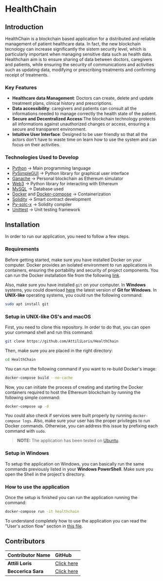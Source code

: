 # HealthChain

## Introduction
HealthChain is a blockchain based application for a distributed and reliable management of patient healthcare data. In fact, the new blockchain tecnology can increase significantly the sistem security level, which is particularly important when managing sensitive data such as health data.
Healthchain aim is to ensure sharing of data between doctors, caregivers and patients, while ensuring the security of communications and activities such as updating data, modifying or prescribing treatments and confirming receipt of treatments.

### Key Features
- **Healthcare data Management**: Doctors can create, delete and update treatment plans, clinical history and prescriptions.
- **Data accessibility**: caregivers and patients can consult all the informations needed to manage correctly the health state of the patient.
- **Secure and Decentralized Access**:The blockchain technology protects all informations against unauthorized changes or access, ensuring a secure and transparent environment.
- **Intuitive User Interface**: Designed to be user friendly so that all the actors don't have to waste time on learn how to use the system and can focus on their activities.

### Technologies Used to Develop

- [Python](https://www.python.org/) -> Main programming language
- [PySimpleGUI](https://www.pysimplegui.com/) -> Python library for graphical user interface
- [Ganache](https://archive.trufflesuite.com/ganache/) -> Personal blockchain as Ethereum simulator
- [Web3](https://web3py.readthedocs.io/en/stable/) -> Python library for interacting with Ethereum
- [MySQL](https://www.mysql.com/it/) -> Database used
- [Docker](https://www.docker.com/) and [Docker-compose](https://docs.docker.com/compose/) -> Containerization
- [Solidity](https://soliditylang.org/) -> Smart contract development
- [Py-solc-x](https://solcx.readthedocs.io/en/latest/) -> Solidity compiler
- [Unittest](https://docs.python.org/3/library/unittest.html) -> Unit testing framework


## Installation

In order to run our application, you need to follow a few steps.

### Requirements

Before getting started, make sure you have installed Docker on your computer. Docker provides an isolated environment to run applications in containers, ensuring the portability and security of project components. You can run the Docker installation file from the following [link](https://www.docker.com/).

Also, make sure you have installed `git` on your computer. In **Windows** systems, you could download [here](https://git-scm.com/download/win) the latest version of **Git for Windows**. In **UNIX-like** operating systems, you could run the following command:

```bash
sudo apt install git
```

### Setup in UNIX-like OS's and macOS

First, you need to clone this repository. In order to do that, you can open your command shell and run this command:

```bash
git clone https://github.com/AttiliLoris/HealthChain
```

Then, make sure you are placed in the right directory:

```bash
cd HealthChain
```

You can run the following command if you want to re-build Docker's image:

```bash
docker-compose build --no-cache
```

Now, you can initiate the process of creating and starting the Docker containers required to host the Ethereum blockchain by running the following simple command:

```bash
docker-compose up -d
```

You could also check if services were built properly by running `docker-compose logs`. Also, make sure your user has the proper privileges to run Docker commands. Otherwise, you can address this issue by prefixing each command with `sudo`.

> **NOTE:** The application has been tested on [Ubuntu](https://ubuntu.com/).

### Setup in Windows

To setup the application on Windows, you can basically run the same commands previously listed in your **Windows PowerShell**. Make sure you open the Shell in the project's directory.

### How to use the application
Once the setup is finished you can run the application running the command:

```bash
docker-compose run -it healthchain
```
To understand completely how to use the application you can read the "User's action flow" section in [this file](https://github.com/AttiliLoris/HealthChain/blob/main/User%20manual.pdf).

## Contributors

| Contributor Name      | GitHub                                  |
|:----------------------|:----------------------------------------|
|  **Attili Loris**    | [Click here](https://github.com/AttiliLoris) |
|  **Beccerica Sara**  | [Click here](https://github.com/sarabeccerica) |
